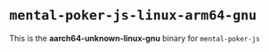 # `mental-poker-js-linux-arm64-gnu`

This is the **aarch64-unknown-linux-gnu** binary for `mental-poker-js`
